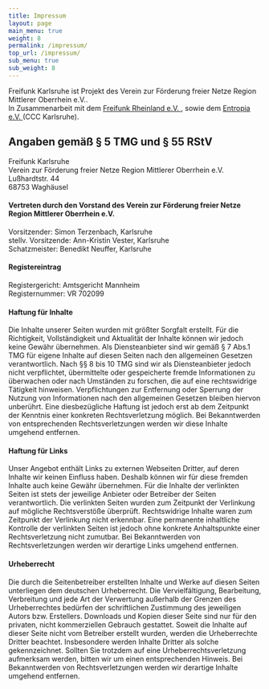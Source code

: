 ```yaml
---
title: Impressum
layout: page
main_menu: true
weight: 8
permalink: /impressum/
top_url: /impressum/
sub_menu: true
sub_weight: 8
---
```


Freifunk Karlsruhe ist Projekt des Verein zur Förderung freier Netze Region Mittlerer Oberrhein e.V..<br>
In Zusammenarbeit mit dem [Freifunk Rheinland e.V.  ](https://freifunk-rheinland.net/), sowie dem [Entropia e.V.  ](https://entropia.de)(CCC Karlsruhe).

## Angaben gemäß § 5 TMG und § 55 RStV
 Freifunk Karlsruhe <br>
 Verein zur Förderung freier Netze Region Mittlerer Oberrhein e.V.<br>
 Lußhardtstr. 44 <br>
 68753 Waghäusel

#### Vertreten durch den Vorstand des Verein zur Förderung freier Netze Region Mittlerer Oberrhein e.V.
Vorsitzender: Simon Terzenbach, Karlsruhe <br>
stellv. Vorsitzende: Ann-Kristin Vester, Karlsruhe <br>
Schatzmeister: Benedikt Neuffer, Karlsruhe <br>

#### Registereintrag
Registergericht: Amtsgericht Mannheim <br>
Registernummer: VR 702099


#### Haftung für Inhalte
Die Inhalte unserer Seiten wurden mit größter Sorgfalt erstellt. Für die Richtigkeit, Vollständigkeit und Aktualität der Inhalte können wir jedoch keine Gewähr übernehmen. Als Diensteanbieter sind wir gemäß § 7 Abs.1 TMG für eigene Inhalte auf diesen Seiten nach den allgemeinen Gesetzen verantwortlich. Nach §§ 8 bis 10 TMG sind wir als Diensteanbieter jedoch nicht verpflichtet, übermittelte oder gespeicherte fremde Informationen zu überwachen oder nach Umständen zu forschen, die auf eine rechtswidrige Tätigkeit hinweisen. Verpflichtungen zur Entfernung oder Sperrung der Nutzung von Informationen nach den allgemeinen Gesetzen bleiben hiervon unberührt. Eine diesbezügliche Haftung ist jedoch erst ab dem Zeitpunkt der Kenntnis einer konkreten Rechtsverletzung möglich. Bei Bekanntwerden von entsprechenden Rechtsverletzungen werden wir diese Inhalte umgehend entfernen.

#### Haftung für Links
Unser Angebot enthält Links zu externen Webseiten Dritter, auf deren Inhalte wir keinen Einfluss haben. Deshalb können wir für diese fremden Inhalte auch keine Gewähr übernehmen. Für die Inhalte der verlinkten Seiten ist stets der jeweilige Anbieter oder Betreiber der Seiten verantwortlich. Die verlinkten Seiten wurden zum Zeitpunkt der Verlinkung auf mögliche Rechtsverstöße überprüft. Rechtswidrige Inhalte waren zum Zeitpunkt der Verlinkung nicht erkennbar. Eine permanente inhaltliche Kontrolle der verlinkten Seiten ist jedoch ohne konkrete Anhaltspunkte einer Rechtsverletzung nicht zumutbar. Bei Bekanntwerden von Rechtsverletzungen werden wir derartige Links umgehend entfernen.

#### Urheberrecht
Die durch die Seitenbetreiber erstellten Inhalte und Werke auf diesen Seiten unterliegen dem deutschen Urheberrecht. Die Vervielfältigung, Bearbeitung, Verbreitung und jede Art der Verwertung außerhalb der Grenzen des Urheberrechtes bedürfen der schriftlichen Zustimmung des jeweiligen Autors bzw. Erstellers. Downloads und Kopien dieser Seite sind nur für den privaten, nicht kommerziellen Gebrauch gestattet. Soweit die Inhalte auf dieser Seite nicht vom Betreiber erstellt wurden, werden die Urheberrechte Dritter beachtet. Insbesondere werden Inhalte Dritter als solche gekennzeichnet. Sollten Sie trotzdem auf eine Urheberrechtsverletzung aufmerksam werden, bitten wir um einen entsprechenden Hinweis. Bei Bekanntwerden von Rechtsverletzungen werden wir derartige Inhalte umgehend entfernen.
